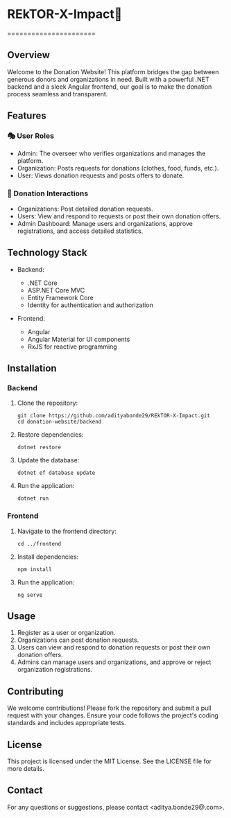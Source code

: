 # REkTOR-X-Impact🚀
======================

Overview
--------

Welcome to the Donation Website! This platform bridges the gap between generous donors and organizations in need. Built with a powerful .NET backend and a sleek Angular frontend, our goal is to make the donation process seamless and transparent.

Features
--------

### 🎭 User Roles

-   Admin: The overseer who verifies organizations and manages the platform.
-   Organization: Posts requests for donations (clothes, food, funds, etc.).
-   User: Views donation requests and posts offers to donate.

### 🤝 Donation Interactions

-   Organizations: Post detailed donation requests.
-   Users: View and respond to requests or post their own donation offers.
-   Admin Dashboard: Manage users and organizations, approve registrations, and access detailed statistics.

Technology Stack
----------------

-   Backend:

    -   .NET Core
    -   ASP.NET Core MVC
    -   Entity Framework Core
    -   Identity for authentication and authorization
-   Frontend:

    -   Angular
    -   Angular Material for UI components
    -   RxJS for reactive programming

Installation
------------

### Backend

1.  Clone the repository:

    ```
    git clone https://github.com/adityabonde29/REkTOR-X-Impact.git
    cd donation-website/backend

    ```

2.  Restore dependencies:

    ```
    dotnet restore

    ```

3.  Update the database:

    ```
    dotnet ef database update

    ```

4.  Run the application:

    ```
    dotnet run

    ```

### Frontend

1.  Navigate to the frontend directory:

    ```
    cd ../frontend

    ```

2.  Install dependencies:

    ```
    npm install

    ```

3.  Run the application:

    ```
    ng serve

    ```

Usage
-----

1.  Register as a user or organization.
2.  Organizations can post donation requests.
3.  Users can view and respond to donation requests or post their own donation offers.
4.  Admins can manage users and organizations, and approve or reject organization registrations.

Contributing
------------

We welcome contributions! Please fork the repository and submit a pull request with your changes. Ensure your code follows the project's coding standards and includes appropriate tests.

License
-------

This project is licensed under the MIT License. See the LICENSE file for more details.

Contact
-------

For any questions or suggestions, please contact <aditya.bonde29@.com>.
